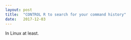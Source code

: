 ```yaml
---
layout: post
title:  "CONTROL R to search for your command history"
date:   2017-12-03
---
```


In Linux at least.